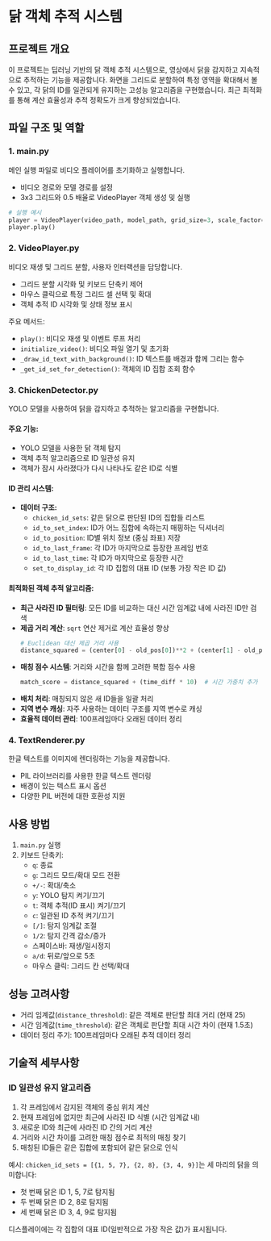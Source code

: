 # 닭 객체 추적 시스템

## 프로젝트 개요
이 프로젝트는 딥러닝 기반의 닭 객체 추적 시스템으로, 영상에서 닭을 감지하고 지속적으로 추적하는 기능을 제공합니다. 화면을 그리드로 분할하여 특정 영역을 확대해서 볼 수 있고, 각 닭의 ID를 일관되게 유지하는 고성능 알고리즘을 구현했습니다. 최근 최적화를 통해 계산 효율성과 추적 정확도가 크게 향상되었습니다.

## 파일 구조 및 역할

### 1. main.py
메인 실행 파일로 비디오 플레이어를 초기화하고 실행합니다.
- 비디오 경로와 모델 경로를 설정
- 3x3 그리드와 0.5 배율로 VideoPlayer 객체 생성 및 실행

```python
# 실행 예시
player = VideoPlayer(video_path, model_path, grid_size=3, scale_factor=0.5)
player.play()
```

### 2. VideoPlayer.py
비디오 재생 및 그리드 분할, 사용자 인터랙션을 담당합니다.
- 그리드 분할 시각화 및 키보드 단축키 제어
- 마우스 클릭으로 특정 그리드 셀 선택 및 확대
- 객체 추적 ID 시각화 및 상태 정보 표시

주요 메서드:
- `play()`: 비디오 재생 및 이벤트 루프 처리
- `initialize_video()`: 비디오 파일 열기 및 초기화
- `_draw_id_text_with_background()`: ID 텍스트를 배경과 함께 그리는 함수
- `_get_id_set_for_detection()`: 객체의 ID 집합 조회 함수

### 3. ChickenDetector.py
YOLO 모델을 사용하여 닭을 감지하고 추적하는 알고리즘을 구현합니다.

#### 주요 기능:
- YOLO 모델을 사용한 닭 객체 탐지
- 객체 추적 알고리즘으로 ID 일관성 유지
- 객체가 잠시 사라졌다가 다시 나타나도 같은 ID로 식별

#### ID 관리 시스템:
- **데이터 구조:**
  - `chicken_id_sets`: 같은 닭으로 판단된 ID의 집합들 리스트
  - `id_to_set_index`: ID가 어느 집합에 속하는지 매핑하는 딕셔너리
  - `id_to_position`: ID별 위치 정보 (중심 좌표) 저장
  - `id_to_last_frame`: 각 ID가 마지막으로 등장한 프레임 번호
  - `id_to_last_time`: 각 ID가 마지막으로 등장한 시간
  - `set_to_display_id`: 각 ID 집합의 대표 ID (보통 가장 작은 ID 값)

#### 최적화된 객체 추적 알고리즘:
- **최근 사라진 ID 필터링**: 모든 ID를 비교하는 대신 시간 임계값 내에 사라진 ID만 검색
- **제곱 거리 계산**: `sqrt` 연산 제거로 계산 효율성 향상
  ```python
  # Euclidean 대신 제곱 거리 사용
  distance_squared = (center[0] - old_pos[0])**2 + (center[1] - old_pos[1])**2
  ```
- **매칭 점수 시스템**: 거리와 시간을 함께 고려한 복합 점수 사용
  ```python
  match_score = distance_squared + (time_diff * 10)  # 시간 가중치 추가
  ```
- **배치 처리**: 매칭되지 않은 새 ID들을 일괄 처리
- **지역 변수 캐싱**: 자주 사용하는 데이터 구조를 지역 변수로 캐싱
- **효율적 데이터 관리**: 100프레임마다 오래된 데이터 정리

### 4. TextRenderer.py
한글 텍스트를 이미지에 렌더링하는 기능을 제공합니다.
- PIL 라이브러리를 사용한 한글 텍스트 렌더링
- 배경이 있는 텍스트 표시 옵션
- 다양한 PIL 버전에 대한 호환성 지원

## 사용 방법
1. `main.py` 실행
2. 키보드 단축키:
   - `q`: 종료
   - `g`: 그리드 모드/확대 모드 전환
   - `+/-`: 확대/축소
   - `y`: YOLO 탐지 켜기/끄기
   - `t`: 객체 추적(ID 표시) 켜기/끄기
   - `c`: 일관된 ID 추적 켜기/끄기
   - `[/]`: 탐지 임계값 조절
   - `1/2`: 탐지 간격 감소/증가
   - 스페이스바: 재생/일시정지
   - `a/d`: 뒤로/앞으로 5초
   - 마우스 클릭: 그리드 칸 선택/확대

## 성능 고려사항
- 거리 임계값(`distance_threshold`): 같은 객체로 판단할 최대 거리 (현재 25)
- 시간 임계값(`time_threshold`): 같은 객체로 판단할 최대 시간 차이 (현재 1.5초)
- 데이터 정리 주기: 100프레임마다 오래된 추적 데이터 정리

## 기술적 세부사항

### ID 일관성 유지 알고리즘
1. 각 프레임에서 감지된 객체의 중심 위치 계산
2. 현재 프레임에 없지만 최근에 사라진 ID 식별 (시간 임계값 내)
3. 새로운 ID와 최근에 사라진 ID 간의 거리 계산
4. 거리와 시간 차이를 고려한 매칭 점수로 최적의 매칭 찾기
5. 매칭된 ID들은 같은 집합에 포함되어 같은 닭으로 인식

예시: `chicken_id_sets = [{1, 5, 7}, {2, 8}, {3, 4, 9}]`는 세 마리의 닭을 의미합니다:
- 첫 번째 닭은 ID 1, 5, 7로 탐지됨
- 두 번째 닭은 ID 2, 8로 탐지됨
- 세 번째 닭은 ID 3, 4, 9로 탐지됨

디스플레이에는 각 집합의 대표 ID(일반적으로 가장 작은 값)가 표시됩니다.
